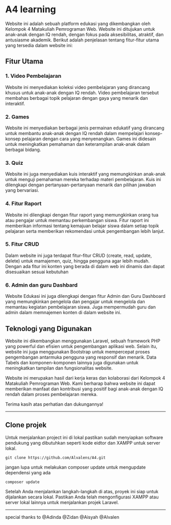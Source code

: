 # A4 learning

Website ini adalah sebuah platform edukasi yang dikembangkan oleh Kelompok 4 Matakuliah Pemrograman Web. Website ini ditujukan untuk anak-anak dengan IQ rendah, dengan fokus pada aksesibilitas, atraktif, dan antusiasme akademik. Berikut adalah penjelasan tentang fitur-fitur utama yang tersedia dalam website ini:

## Fitur Utama

### 1. Video Pembelajaran

Website ini menyediakan koleksi video pembelajaran yang dirancang khusus untuk anak-anak dengan IQ rendah. Video pembelajaran tersebut membahas berbagai topik pelajaran dengan gaya yang menarik dan interaktif.

### 2. Games

Website ini menyediakan berbagai jenis permainan edukatif yang dirancang untuk membantu anak-anak dengan IQ rendah dalam mempelajari konsep-konsep pelajaran dengan cara yang menyenangkan. Games ini didesain untuk meningkatkan pemahaman dan keterampilan anak-anak dalam berbagai bidang.

### 3. Quiz

Website ini juga menyediakan kuis interaktif yang memungkinkan anak-anak untuk menguji pemahaman mereka terhadap materi pembelajaran. Kuis ini dilengkapi dengan pertanyaan-pertanyaan menarik dan pilihan jawaban yang bervariasi.

### 4. Fitur Raport

Website ini dilengkapi dengan fitur raport yang memungkinkan orang tua atau pengajar untuk memantau perkembangan siswa. Fitur raport ini memberikan informasi tentang kemajuan belajar siswa dalam setiap topik pelajaran serta memberikan rekomendasi untuk pengembangan lebih lanjut.

### 5. Fitur CRUD

Dalam website ini juga terdapat fitur-fitur CRUD (create, read, update, delete) untuk mamajemen, quiz, hingga pengguna agar lebih mudah. Dengan ada fitur ini konten yang berada di dalam web ini dinamis dan dapat disesuaikan sesuai kebutuhan

### 6. Admin dan guru Dashbard

Website Edukasi ini juga dilengkapi dengan fitur Admin dan Guru Dashboard yang memungkinkan pengelola dan pengajar untuk mengelola dan memantau kegiatan pembelajaran siswa. Juga mempermudah guru dan admin dalam memnajemen konten di dalam website ini.

## Teknologi yang Digunakan

Website ini dikembangkan menggunakan Laravel, sebuah framework PHP yang powerful dan efisien untuk pengembangan aplikasi web. Selain itu, website ini juga menggunakan Bootstrap untuk mempercepat proses pengembangan antarmuka pengguna yang responsif dan menarik. Data Tabels dan komponen-komponen lainnya juga digunakan untuk meningkatkan tampilan dan fungsionalitas website.

Website ini merupakan hasil dari kerja keras dan kolaborasi dari Kelompok 4 Matakuliah Pemrograman Web. Kami berharap bahwa website ini dapat memberikan manfaat dan kontribusi yang positif bagi anak-anak dengan IQ rendah dalam proses pembelajaran mereka.

Terima kasih atas perhatian dan dukungannya!

---
## Clone projek

Untuk menjalankan project ini di lokal pastikan sudah menyiapkan software pendukung yang dibutuhkan seperti kode eidtor dan XAMPP untuk server lokal.
```
git clone https://github.com/Alvalens/A4.git
```
jangan lupa untuk melakukan composer update untuk mengupdate dependensi yang ada
```
composer update
```

Setelah Anda menjalankan langkah-langkah di atas, proyek ini siap untuk dijalankan secara lokal. Pastikan Anda telah mengonfigurasi XAMPP atau server lokal lainnya untuk menjalankan projek Laravel.

---

special thanks to
@Adinda
@Zidan
@Aisyah
@Alvalen
